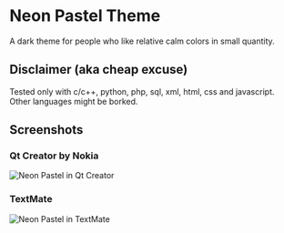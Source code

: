 # Neon Pastel Theme

A dark theme for people who like relative calm colors in small quantity.

## Disclaimer (aka cheap excuse)
Tested only with c/c++, python, php, sql, xml, html, css and javascript. Other languages might be borked.

## Screenshots

### Qt Creator by Nokia
![Neon Pastel in Qt Creator](https://raw.github.com/aas/aas.github.com/master/images/screenshots/neon-pastel/qt-creator.png)

### TextMate
![Neon Pastel in TextMate](https://raw.github.com/aas/aas.github.com/master/images/screenshots/neon-pastel/textmate.png)
